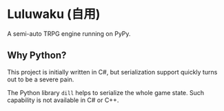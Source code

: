 # Luluwaku (自用)

A semi-auto TRPG engine running on PyPy.

## Why Python?

This project is initially written in C\#, but serialization support quickly turns out to be a severe pain.

The Python library `dill` helps to serialize the whole game state. Such capability is not available in C\# or C++.
